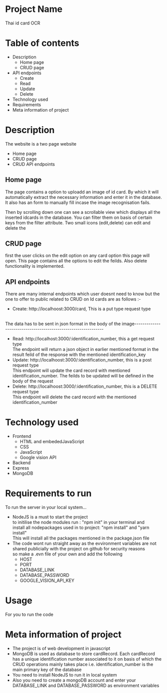 # Project Name
Thai id card OCR

# Table of contents
- Description
  - Home page
  - CRUD page
- API endpoints
  - Create
  - Read
  - Update
  - Delete
- Technology used
- Requirements
- Meta information of project

# Description
The website is a two page website
- Home page
- CRUD page
- CRUD API endpoints

## Home page
The page contains a option to uploadd an image of id card. By which it will automatically extract the necessary information and enter it in the database.
It also has an form to manually fill incase the image recognisation fails.

Then by scrolling down one can see a scrollable view which displays all the inserted idcards in the database. You can filter them on basis of certain keys from the filter attribute.
Two small icons (edit,delete) can edit and delete the 

## CRUD page
first the user clicks on the edit option on any card option this page will open. This page contains all the options to edit the feilds. Also delete functionality is implemented.

## API endpoints
There are many internal endpoints which user doesnt need to know but the one to offer to public related to CRUD on Id cards are as follows :-
- Create: http://localhoost:3000/card, This is a put type request type
</br>
  The data has to be sent in json format in the body of the 
  image--------------------------------------------------------------

- Read: http://localhost:3000/:identification_number, this a get request type </br>
  The endpoint will return a json object in earlier mentioned format in the result feild of the response with the mentioned identification_key
- Update: http://localhoost:3000/:identification_number, this is a post request type </br>
  This endpoint will update the card record with mentioned identification_number. The feilds to be updated will be defined in the body of the request
- Delete: http://localhoost:3000/:identification_number, this is a DELETE request type </br>
  This endpoint will delete the card record with the mentioned identification_number


# Technology used
- Frontend
  - HTML and embededJavaScript
  - CSS
  - JavaScript
  - Google vision API
- Backend
 - Express
 - MongoDB

# Requirements to run
To run the server in your local system...
- NodeJS is a must to start the project</br>
to initilise the node modules run : "npm init" in your terminal and</br>
install all nodepackages used in to project: "npm install" and "yarn install"</br>
This will install all the packages mentioned in the package.json file
- The code wont run straight away as the evvironment variables are not shared publicially with the project on github for security reasons</br>
so make a .evn file of your own and add the following
  - HOST
  - PORT
  - DATABASE_LINK
  - DATABASE_PASSWORD
  - GOOGLE_VISION_API_KEY

# Usage
For you to run the code

# Meta information of project
- The project is of web development in javascript</br>
- MongoDB is used as database to store cardRecord. Each cardRecord has a unique identification number associated to it on basis of which the CRUD operations mainly takes place i.e. identification_number is the main primary key of the database
- You need to install NodeJS to run it in local system
- Also you need to create a mongoDB account and enter your DATABASE_LINK and DATABASE_PASSWORD as environment variables
